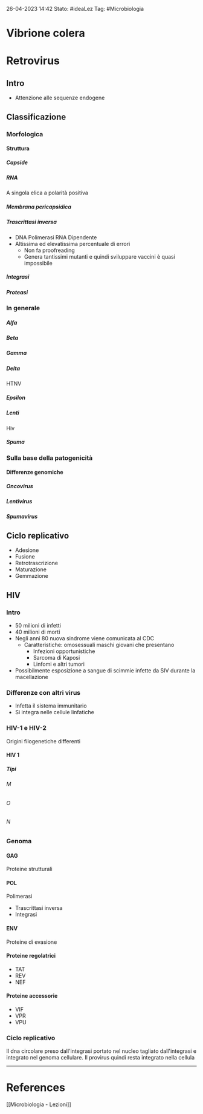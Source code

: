 26-04-2023 14:42
Stato: #ideaLez 
Tag: #Microbiologia 

# Vibrione colera

# Retrovirus
## Intro
- Attenzione alle sequenze endogene
## Classificazione 
### Morfologica
#### Struttura
##### Capside
##### RNA
A singola elica a polarità positiva
##### Membrana pericapsidica
##### Trascrittasi inversa
- DNA Polimerasi RNA Dipendente
- Altissima ed elevatissima percentuale di errori 
	- Non fa proofreading 
	- Genera tantissimi mutanti e quindi sviluppare vaccini è quasi impossibile
##### Integrasi
##### Proteasi
### In generale
##### Alfa 
##### Beta
##### Gamma
##### Delta
HTNV
##### Epsilon
##### Lenti
Hiv
##### Spuma
### Sulla base della patogenicità
#### Differenze genomiche
##### Oncovirus
##### Lentivirus
##### Spumavirus
## Ciclo replicativo
- Adesione
- Fusione
- Retrotrascrizione
- Maturazione 
- Gemmazione
## HIV
### Intro
- 50 milioni di infetti
- 40 milioni di morti
- Negli anni 80 nuova sindrome viene comunicata al CDC
	- Caratteristiche: omosessuali maschi giovani che presentano
		- Infezioni opportunistiche
		- Sarcoma di Kaposi
		- Linfomi e altri tumori
- Possibilmente esposizione a sangue di scimmie infette da SIV durante la macellazione
### Differenze con altri virus
- Infetta il sistema immunitario
- Si integra nelle cellule linfatiche
### HIV-1 e HIV-2
Origini filogenetiche differenti
#### HIV 1
##### Tipi
###### M
###### O
###### N
### Genoma
#### GAG
Proteine strutturali
#### POL
Polimerasi
- Trascrittasi inversa
- Integrasi
#### ENV
Proteine di evasione
#### Proteine regolatrici
- TAT
- REV
- NEF
#### Proteine accessorie
- VIF
- VPR
- VPU
### Ciclo replicativo
Il dna circolare preso dall'integrasi portato nel nucleo tagliato dall'integrasi e integrato nel genoma cellulare. Il provirus quindi resta integrato nella cellula









---
# References
[[Microbiologia - Lezioni]]